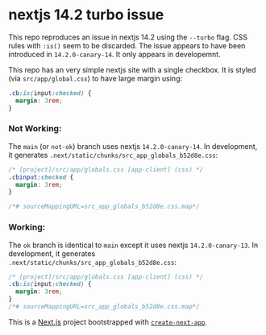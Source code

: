 # nextjs 14.2 turbo issue

This repo reproduces an issue in nextjs 14.2 using the `--turbo` flag.
CSS rules with `:is()` seem to be discarded. The issue appears to have been
introduced in `14.2.0-canary-14`. It only appears in developemnt.

This repo has an very simple nextjs site with a single checkbox. It is styled
(via `src/app/global.css`) to have large margin using:

```css
.cb:is(input:checked) {
  margin: 3rem;
}
```

### Not Working:

The `main` (or `not-ok`) branch uses nextjs `14.2.0-canary-14`. In development,
it generates `.next/static/chunks/src_app_globals_b52d8e.css`:

```css
/* [project]/src/app/globals.css [app-client] (css) */
.cbinput:checked {
  margin: 3rem;
}

/*# sourceMappingURL=src_app_globals_b52d8e.css.map*/
```

### Working:

The `ok` branch is identical to `main` except it uses nextjs
`14.2.0-canary-13`. In development, it generates
`.next/static/chunks/src_app_globals_b52d8e.css`:

```css
/* [project]/src/app/globals.css [app-client] (css) */
.cb:is(input:checked) {
  margin: 3rem;
}
/*# sourceMappingURL=src_app_globals_b52d8e.css.map*/
```

This is a [Next.js](https://nextjs.org/) project bootstrapped with
[`create-next-app`](https://github.com/vercel/next.js/tree/canary/packages/create-next-app).
